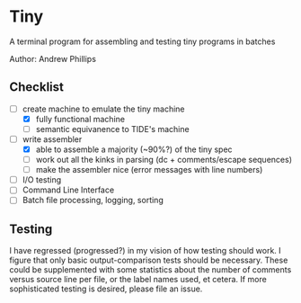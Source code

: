 # Tiny

A terminal program for assembling and testing tiny programs in batches

Author: Andrew Phillips

## Checklist

- [ ] create machine to emulate the tiny machine
  - [x] fully functional machine
  - [ ] semantic equivanence to TIDE's machine
- [ ] write assembler
  - [x] able to assemble a majority (~90%?) of the tiny spec
  - [ ] work out all the kinks in parsing (dc + comments/escape sequences)
  - [ ] make the assembler nice (error messages with line numbers)
- [ ] I/O testing
- [ ] Command Line Interface
- [ ] Batch file processing, logging, sorting

## Testing

I have regressed (progressed?) in my vision of how testing should work.
I figure that only basic output-comparison tests should be necessary.
These could be supplemented with some statistics about the number of comments
versus source line per file, or the label names used, et cetera.
If more sophisticated testing is desired, please file an issue.
